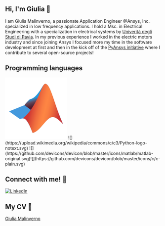 ## Hi, I'm Giulia 👋

I am Giulia Malinverno, a passionate Application Engineer @Ansys, Inc. specialized in low frequency applications.
I hold a Msc. in Electrical Engineering with a specialization in electrical systems by [Univerità degli Studi di Pavia](http://electrical.unipv.eu/).
In my previous experience I worked in the electric motors industry and since joining Ansys I focused more my time in the software development at first
and then in the kick off of the [PyAnsys initiative](https://docs.pyansys.com/) where I contribute to several open-source projects!

## Programming languages
<img src="https://github.com/devicons/devicon/blob/master/icons/matlab/matlab-original.svg" alt="MATLAB Logo" width="200"/>
![](https://upload.wikimedia.org/wikipedia/commons/c/c3/Python-logo-notext.svg) ![](https://github.com/devicons/devicon/blob/master/icons/matlab/matlab-original.svg)![](https://github.com/devicons/devicon/blob/master/icons/c/c-plain.svg)



## Connect with me! 🤝
[![LinkedIn](https://img.shields.io/badge/LinkedIn-0077B5?style=for-the-badge&logo=linkedin&logoColor=white)]([https://www.linkedin.com/in/tuo-username/](https://www.linkedin.com/in/giulia-malinverno01/))

## My CV 🔭
[Giulia Malinverno](https://github.com/gmalinve/gmalinve/blob/main/Giulia_Malinverno.pdf)



<!--
**gmalinve/gmalinve** is a ✨ _special_ ✨ repository because its `README.md` (this file) appears on your GitHub profile.

Here are some ideas to get you started:

- 🔭 I’m currently working on ...
- 🌱 I’m currently learning ...
- 👯 I’m looking to collaborate on ...
- 🤔 I’m looking for help with ...
- 💬 Ask me about ...
- 📫 How to reach me: ...
- 😄 Pronouns: ...
- ⚡ Fun fact: ...
-->
